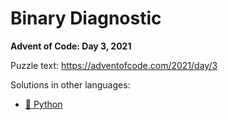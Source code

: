 # Binary Diagnostic

**Advent of Code: Day 3, 2021**

Puzzle text: <https://adventofcode.com/2021/day/3>

Solutions in other languages:

- [🐍 Python](../../../../python/2021/03_binary_diagnostic/README.md)
